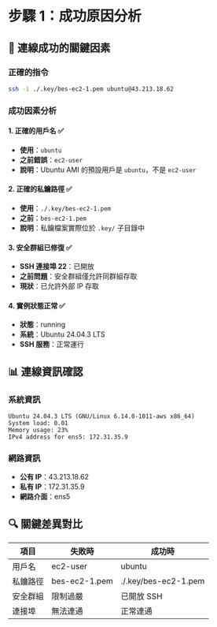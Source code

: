 # 步驟 1：成功原因分析

## 🎯 連線成功的關鍵因素

### 正確的指令
```bash
ssh -i ./.key/bes-ec2-1.pem ubuntu@43.213.18.62
```

### 成功因素分析

#### 1. 正確的用戶名 ✅
- **使用**：`ubuntu`
- **之前錯誤**：`ec2-user`
- **說明**：Ubuntu AMI 的預設用戶是 `ubuntu`，不是 `ec2-user`

#### 2. 正確的私鑰路徑 ✅
- **使用**：`./.key/bes-ec2-1.pem`
- **之前**：`bes-ec2-1.pem`
- **說明**：私鑰檔案實際位於 `.key/` 子目錄中

#### 3. 安全群組已修復 ✅
- **SSH 連接埠 22**：已開放
- **之前問題**：安全群組僅允許同群組存取
- **現狀**：已允許外部 IP 存取

#### 4. 實例狀態正常 ✅
- **狀態**：running
- **系統**：Ubuntu 24.04.3 LTS
- **SSH 服務**：正常運行

## 📊 連線資訊確認

### 系統資訊
```
Ubuntu 24.04.3 LTS (GNU/Linux 6.14.0-1011-aws x86_64)
System load: 0.01
Memory usage: 23%
IPv4 address for ens5: 172.31.35.9
```

### 網路資訊
- **公有 IP**：43.213.18.62
- **私有 IP**：172.31.35.9
- **網路介面**：ens5

## 🔍 關鍵差異對比

| 項目 | 失敗時 | 成功時 |
|------|--------|--------|
| 用戶名 | ec2-user | ubuntu |
| 私鑰路徑 | bes-ec2-1.pem | ./.key/bes-ec2-1.pem |
| 安全群組 | 限制過嚴 | 已開放 SSH |
| 連接埠 | 無法連通 | 正常連通 |